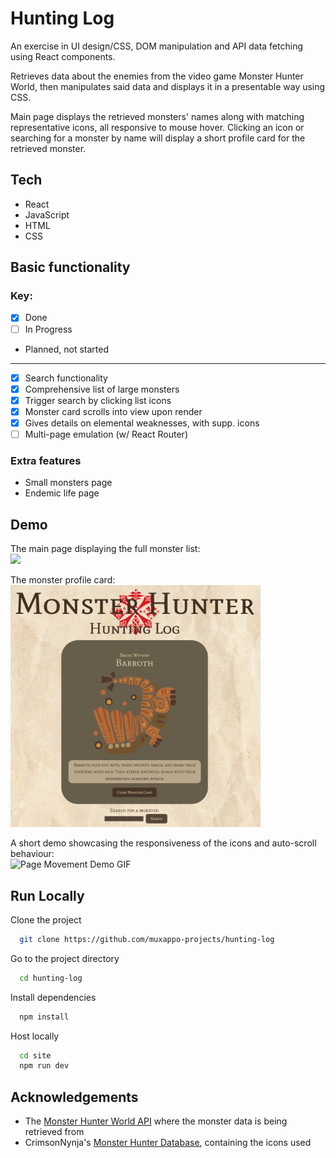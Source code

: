 # Hunting Log

An exercise in UI design/CSS, DOM manipulation and API data fetching using React components.

Retrieves data about the enemies from the video game Monster Hunter World, then manipulates said data and displays it in a presentable way using CSS.

Main page displays the retrieved monsters' names along with matching representative icons, all responsive to mouse hover. Clicking an icon or searching for a monster by name will display a short profile card for the retrieved monster.

## Tech

- React
- JavaScript
- HTML
- CSS

## Basic functionality

### Key:

- [x] Done
- [ ] In Progress
- Planned, not started

---

- [x] Search functionality
- [x] Comprehensive list of large monsters
- [x] Trigger search by clicking list icons
- [x] Monster card scrolls into view upon render
- [x] Gives details on elemental weaknesses, with supp. icons
- [ ] Multi-page emulation (w/ React Router)

### Extra features

- Small monsters page
- Endemic life page

## Demo

The main page displaying the full monster list: <br>
<img src="site/demo/main_page.png" width=500 />

The monster profile card: <br>
<img src="site/demo/monster_card.png?raw=true" width=400 />

A short demo showcasing the responsiveness of the icons and auto-scroll behaviour: <br>
![Page Movement Demo GIF](site/demo/8316m8.gif?raw=true "Movement Demo")

## Run Locally

Clone the project

```bash
  git clone https://github.com/muxappo-projects/hunting-log
```

Go to the project directory

```bash
  cd hunting-log
```

Install dependencies

```bash
  npm install
```

Host locally

```bash
  cd site
  npm run dev
```

## Acknowledgements

- The [Monster Hunter World API](https://docs.mhw-db.com/) where the monster data is being retrieved from
- CrimsonNynja's [Monster Hunter Database](https://github.com/CrimsonNynja/monster-hunter-DB), containing the icons used

